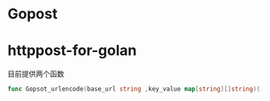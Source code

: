 # Gopost
httppost-for-golan
===========================
目前提供两个函数
```go
func Gopsot_urlencode(base_url string ,key_value map[string][]string)()
